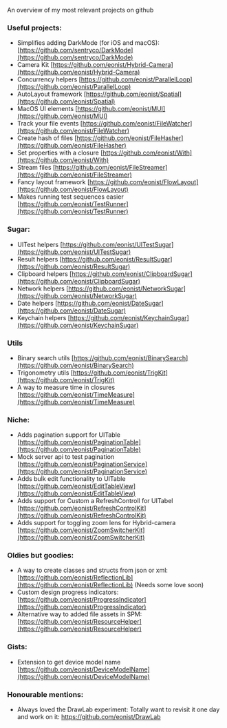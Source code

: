 An overview of my most relevant projects on github <!--more-->

### Useful projects:
- Simplifies adding DarkMode (for iOS and macOS): [https://github.com/sentryco/DarkMode](https://github.com/sentryco/DarkMode)
- Camera Kit [https://github.com/eonist/Hybrid-Camera](https://github.com/eonist/Hybrid-Camera)
- Concurrency helpers [https://github.com/eonist/ParallelLoop](https://github.com/eonist/ParallelLoop)
- AutoLayout framework [https://github.com/eonist/Spatial](https://github.com/eonist/Spatial)
- MacOS UI elements [https://github.com/eonist/MUI](https://github.com/eonist/MUI)
- Track your file events [https://github.com/eonist/FileWatcher](https://github.com/eonist/FileWatcher)
- Create hash of files [https://github.com/eonist/FileHasher](https://github.com/eonist/FileHasher)
- Set properties with a closure [https://github.com/eonist/With](https://github.com/eonist/With)
- Stream files [https://github.com/eonist/FileStreamer](https://github.com/eonist/FileStreamer)
- Fancy layout framework [https://github.com/eonist/FlowLayout](https://github.com/eonist/FlowLayout)
- Makes running test sequences easier [https://github.com/eonist/TestRunner](https://github.com/eonist/TestRunner)

### Sugar:
- UITest helpers [https://github.com/eonist/UITestSugar](https://github.com/eonist/UITestSugar)
- Result helpers [https://github.com/eonist/ResultSugar](https://github.com/eonist/ResultSugar)
- Clipboard helpers [https://github.com/eonist/ClipboardSugar](https://github.com/eonist/ClipboardSugar)
- Network helpers [https://github.com/eonist/NetworkSugar](https://github.com/eonist/NetworkSugar)
- Date helpers [https://github.com/eonist/DateSugar](https://github.com/eonist/DateSugar)
- Keychain helpers [https://github.com/eonist/KeychainSugar](https://github.com/eonist/KeychainSugar)

### Utils
- Binary search utils [https://github.com/eonist/BinarySearch](https://github.com/eonist/BinarySearch)
- Trigonometry utils [https://github.com/eonist/TrigKit](https://github.com/eonist/TrigKit)
- A way to measure time in closures [https://github.com/eonist/TimeMeasure](https://github.com/eonist/TimeMeasure)

### Niche:
- Adds pagination support for UITable [https://github.com/eonist/PaginationTable](https://github.com/eonist/PaginationTable)
- Mock server api to test pagination [https://github.com/eonist/PaginationService](https://github.com/eonist/PaginationService)
- Adds bulk edit functionality to UITable [https://github.com/eonist/EditTableView](https://github.com/eonist/EditTableView)
- Adds support for Custom a RefreshControll for UITabel [https://github.com/eonist/RefreshControlKit](https://github.com/eonist/RefreshControlKit)
- Adds support for toggling zoom lens for Hybrid-camera [https://github.com/eonist/ZoomSwitcherKit](https://github.com/eonist/ZoomSwitcherKit)

### Oldies but goodies:
- A way to create classes and structs from json or xml: [https://github.com/eonist/ReflectionLib](https://github.com/eonist/ReflectionLib)  (Needs some love soon)
- Custom design progress indicators: [https://github.com/eonist/ProgressIndicator](https://github.com/eonist/ProgressIndicator)
- Alternative way to added file assets in SPM: [https://github.com/eonist/ResourceHelper](https://github.com/eonist/ResourceHelper)

### Gists:
- Extension to get device model name [https://github.com/eonist/DeviceModelName](https://github.com/eonist/DeviceModelName)

### Honourable mentions:
- Always loved the DrawLab experiment: Totally want to revisit it one day and work on it:
https://github.com/eonist/DrawLab
